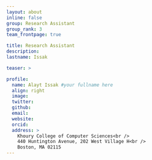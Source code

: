 ```yaml
---
layout: about
inline: false
group: Research Assistant
group_rank: 3
team_frontpage: true

title: Research Assistant
description:
lastname: Issak

teaser: >

profile:
  name: Alayt Issak #your fullname here
  align: right
  image:
  twitter:
  github:
  email:
  website:
  orcid:
  address: >
    Khoury College of Computer Sciences<br />
    440 Huntington Avenue, 202 West Village H<br />
    Boston, MA 02115
---
```

